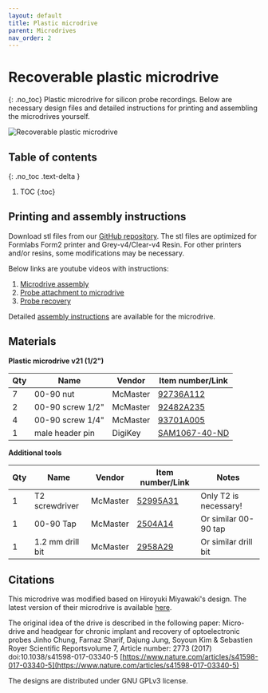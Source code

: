 ```yaml
---
layout: default
title: Plastic microdrive
parent: Microdrives
nav_order: 2
---
```


# Recoverable plastic microdrive
{: .no_toc}
Plastic microdrive for silicon probe recordings. Below are necessary design files and detailed instructions for printing and assembling the microdrives yourself.

![Recoverable plastic microdrive](https://buzsakilab.github.io/3d_print_designs/images/plastic_microdrives.png)

## Table of contents
{: .no_toc .text-delta }

1. TOC
{:toc}

## Printing and assembly instructions 
Download stl files from our [GitHub repository](https://github.com/buzsakilab/3d_print_designs/tree/master/Microdrives/Plastic_recoverable). The stl files are optimized for Formlabs Form2 printer and Grey-v4/Clear-v4 Resin. For other printers and/or resins, some modifications may be necessary.

Below links are youtube videos with instructions:

1. [Microdrive assembly](https://youtu.be/rjxaH515N64)
2. [Probe attachment to microdrive](https://youtu.be/2L5RHcbsU7o)
3. [Probe recovery](https://youtu.be/T5gyuZVKXo8)

Detailed [assembly instructions](https://github.com/buzsakilab/3d_print_designs/raw/master/Microdrives/Plastic_recoverable/assembly_instructions_rat1-2inch_v21.pdf) are available for the microdrive.

## Materials

__Plastic microdrive v21 (1/2")__

| Qty | Name | Vendor | Item number/Link |
|-----|------|--------|------------------|
| 7 | 00-90 nut | McMaster | [92736A112](https://www.mcmaster.com/92736a112) |
| 2 | 00-90 screw 1/2" | McMaster | [92482A235](https://www.mcmaster.com/92482a235) |
| 4 | 00-90 screw 1/4" | McMaster | [93701A005](https://www.mcmaster.com/93701a005) |
| 1 | male header pin | DigiKey | [SAM1067-40-ND](https://www.digikey.com/products/en?keywords=SAM1067-40-ND) |

__Additional tools__

| Qty | Name | Vendor | Item number/Link | Notes |
|-----|------|--------|------------------|-------|
| 1 | T2 screwdriver | McMaster | [52995A31](https://www.mcmaster.com/52995a31) | Only T2 is necessary! |
| 1 | 00-90 Tap | McMaster | [2504A14](https://www.amazon.com/) | Or similar 00-90 tap |
| 1 | 1.2 mm drill bit | McMaster | [2958A29](https://www.mcmaster.com/2958a29) | Or similar drill bit |

## Citations
This microdrive was modified based on Hiroyuki Miyawaki's design. The latest version of their microdrive is available [here](https://github.com/Mizuseki-Lab/microdrive).

The original idea of the drive is described in the following paper:
Micro-drive and headgear for chronic implant and recovery of optoelectronic probes Jinho Chung, Farnaz Sharif, Dajung Jung, Soyoun Kim & Sebastien Royer Scientific Reportsvolume 7, Article number: 2773 (2017) doi:10.1038/s41598-017-03340-5 [https://www.nature.com/articles/s41598-017-03340-5](https://www.nature.com/articles/s41598-017-03340-5)

The designs are distributed under GNU GPLv3 license.
